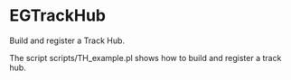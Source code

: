 # EGTrackHub

Build and register a Track Hub.


The script scripts/TH_example.pl shows how to build and register a track hub.

